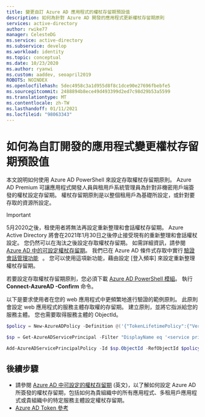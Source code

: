 ```yaml
---
title: 變更自訂 Azure AD 應用程式的權杖存留期預設值
description: 如何為針對 Azure AD 開發的應用程式更新權杖存留期原則
services: active-directory
author: rwike77
manager: CelesteDG
ms.service: active-directory
ms.subservice: develop
ms.workload: identity
ms.topic: conceptual
ms.date: 10/23/2020
ms.author: ryanwi
ms.custom: aaddev, seoapril2019
ROBOTS: NOINDEX
ms.openlocfilehash: 5dec4958c3a1d955d8f8c1dce90e27696fbebfe5
ms.sourcegitcommit: 2488894b8ece49d493399d2ed7c98d29b53a5599
ms.translationtype: MT
ms.contentlocale: zh-TW
ms.lasthandoff: 01/11/2021
ms.locfileid: "98063343"
---
```

# <a name="how-to-change-the-token-lifetime-defaults-for-a-custom-developed-application"></a>如何為自訂開發的應用程式變更權杖存留期預設值

本文說明如何使用 Azure AD PowerShell 來設定存取權杖存留期原則。 Azure AD Premium 可讓應用程式開發人員與租用戶系統管理員為針對非機密用戶端簽發的權杖設定存留期。 權杖存留期原則是以整個租用戶為基礎所設定，或針對要存取的資源所設定。

> [!IMPORTANT]
> 5月2020之後，租使用者將無法再設定重新整理和會話權杖存留期。  Azure Active Directory 將會在2021年1月30日之後停止接受現有的重新整理和會話權杖設定。 您仍然可以在淘汰之後設定存取權杖存留期。 如需詳細資訊，請參閱 [Azure AD 中的可設定權杖存留期](./active-directory-configurable-token-lifetimes.md)。
> 我們已在 Azure AD 條件式存取中實行 [驗證會話管理功能](../conditional-access/howto-conditional-access-session-lifetime.md)   。 您可以使用這項新功能，藉由設定 [登入頻率] 來設定重新整理權杖存留期。  

若要設定存取權杖存留期原則，您必須下載 [Azure AD PowerShell 模組](https://www.powershellgallery.com/packages/AzureADPreview)。
執行 **Connect-AzureAD -Confirm** 命令。

以下是要求使用者在您的 web 應用程式中更頻繁地進行驗證的範例原則。 此原則會設定 web 應用程式的服務主體存取權的存留期。 建立原則，並將它指派給您的服務主體。 您也需要取得服務主體的 ObjectId。

```powershell
$policy = New-AzureADPolicy -Definition @('{"TokenLifetimePolicy":{"Version":1,"AccessTokenLifetime":"02:00:00"}}') -DisplayName "WebPolicyScenario" -IsOrganizationDefault $false -Type "TokenLifetimePolicy"

$sp = Get-AzureADServicePrincipal -Filter "DisplayName eq '<service principal display name>'"

Add-AzureADServicePrincipalPolicy -Id $sp.ObjectId -RefObjectId $policy.Id
```

## <a name="next-steps"></a>後續步驟

* 請參閱 [Azure AD 中可設定的權杖存留期](./active-directory-configurable-token-lifetimes.md) \(英文\)，以了解如何設定 Azure AD 所簽發的權杖存留期，包括如何為貴組織中的所有應用程式、多租用戶應用程式或貴組織中的特定服務主體設定權杖存留期。 
* [Azure AD Token 參考](./id-tokens.md)
